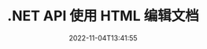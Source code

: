 ---
############################# Static ############################
layout: "product"
date: 2022-11-04T13:41:55
draft: false

product: "Editor"
product_tag: "editor"
platform: ".NET"
platform_tag: "net"

############################# Head ############################
head_title: "C# .NET 文档编辑器 API |使用 HTML 编辑 Word Excel PowerPoint Web XML"
head_description: "C# .NET 文档编辑器 API 可将 Microsoft Word、Excel、PowerPoint、PDF、XML、Web 和文本文件格式加载到 HTML 中，操作并转换回原始格式。"

############################# Header ############################
title: ".NET API 使用 HTML 编辑文档"
description: "开发 .NET 应用程序，与 HTML 编辑器集成，获取支持的文档，编辑并转换为原始格式。"
button:
    enable: true

############################# SubMenu ############################
submenu:
    enable: true
    
    left:
        img_alt: "GroupDocs.Editor for .NET"
        image: "https://www.groupdocs.cloud/templates/groupdocs/images/product-logos/groupdocs-editor-net.png"
        product: "GroupDocs.Editor"
        platform: ".NET"

    middle:
        button:
            # button loop
            - link: "#overview"
              text: "概述"

            # button loop
            - link: "#features"
              text: "特征"

            # button loop
            - link: "#support"
              text: "支持"

            # button loop
            - link: "https://products.groupdocs.app/editor"
              text: "现场演示"

            # button loop
            - link: "https://purchase.groupdocs.com/pricing/editor/net"
              text: "价钱"

    right:
        link_download: "https://downloads.groupdocs.com/editor"
        link_learn: "https://docs.groupdocs.com/editor/net/"
        link_buy: "https://purchase.groupdocs.com"

############################# Overview ############################
overview:
    enable: true
    content: |
      GroupDocs.Editor for .NET API 可帮助您构建简单易用的 C#、ASP.NET 和其他 .NET 应用程序，这些应用程序可轻松与流行的 HTML 编辑器（开源和付费）集成以转换、编辑和操作流行的文件格式。我们的 .NET 编辑器 API 允许您加载文档、将其转换为 HTML、将 HTML 推送到外部 HTML 编辑器，并且一旦操作完成，将 HTML 保存为其原始文件格式。您还可以单独获取随任何文档附加的资源。它适用于各种文档，例如 Microsoft Word、Excel、PowerPoint、PDF、XPS、OpenDocument、文本、Web、电子邮件、电子书等。
    tabs:
      enable: true
      
      ## TAB ONE ##
      tab_one:
        description: |
          以下是 .NET 的 GroupDocs.Editor 的概述:
      
        left:
          enable: true
          icon: "fab fa-html5"
          title: "使用 HTML 进行操作"
          content: |
            * 加载支持的文档
            * 使用 HTML 编辑内容
            * 编辑相关样式
            * 转换为原始格式
      
      ## TAB TWO ##
      tab_two:
        description: |
          GroupDocs.Editor for .NET 支持以下 [文件格式](https://docs.groupdocs.com/editor/java/supported-document-formats/)

        left:
          enable: true
          table:
            # table loop
            - title: "Microsoft Office"
              content: |
                * **Microsoft Word**: DOC, DOCX, DOCM, DOT, DOTM, DOTX, FlatOPC, WordML, RTF
                * **Microsoft Excel**: XLS, XLSX, XLSM, XLT, XLTX, XLTM, XLSB, XLAM, CSV, TSV, SXC, SpreadsheetML, DIF, DSV
                * **Microsoft PowerPoint**: PPT, PPTX, PPTM, PPS, PPSX, PPSM, POT, POTX, POTM

        right:
          enable: true
          table:
            # table loop
            - title: "其他格式系列"
              content: |
                * **开放文档格式**: ODT, OTT, ODS, FODS, ODP, OTP
                * **固定布局格式**: PDF, XPS
                * **网页格式**: HTML, MHTML, CHM, XML, TXT
                * **网页格式**: MOBI, AZW3, ePub

      ## TAB THREE ##
      tab_three:
        description: |
          GroupDocs.Editor for .NET 支持以下操作系统、框架和包管理器:
        
        left:
          enable: true
          table:
            # table loop
            - icon: "fab fa-windows"
              title: "操作系统"
              content: |
                * Microsoft Windows Desktop
                * Microsoft Windows Server
                * Microsoft Windows Azure
                * Linux

            # table loop
            - icon: "fas fa-code"
              title: "支持的框架"
              content: |
                * .NET Framework 4.6.1+
                * .NET Standard 2.0+
                * .NET 6+
                * Mono Framework 1.2+

        right:
          enable: true
          table:
            # table loop
            - icon: "fas fa-box"
              title: "包管理器"
              content: |
                * NuGet

            # table loop
            - icon: "fas fa-tools"
              title: "开发环境"
              content: |
                * Microsoft Visual Studio
                * Xamarin.Android
                * Xamarin.IOS
                * Xamarin.Mac
                * MonoDevelop

############################# Features ############################
features:
    enable: true
    title: "GroupDocs.Editor 用于 .NET 功能"

    feature:
      # feature loop
      - icon: "fas fa-copy"
        content: "与任何 HTML 编辑器轻松集成"

      # feature loop
      - icon: "fas fa-eye"
        content: "将文档转换为 HTML DOM"

      # feature loop
      - icon: "fas fa-bolt"
        content: "从文档流中获取 HTML 内容"
      
      # feature loop
      - icon: "fas fa-file-powerpoint"
        content: "获取 HTML 内容及其嵌入式资源"

      # feature loop
      - icon: "fas fa-code"
        content: "从 Document 中获取 HTML Body Tag 内容"

      # feature loop
      - icon: "fas fa-cloud"
        content: "获取 HTML 文档的 CSS 样式表"

      # feature loop
      - icon: "fas fa-remove-format"
        content: "遍历 HTML 内容并保存其资源"

      # feature loop
      - icon: "fas fa-comment-slash"
        content: "从字符串内容中获取 HTML DOM 并转换为文档"

      # feature loop
      - icon: "fas fa-location-arrow"
        content: "HTML DOM 以及资源转换"

      # feature loop
      - icon: "fas fa-border-all"
        content: "在 HTML 中编辑各种格式的文档"

      # feature loop
      - icon: "fas fa-wrench"
        content: "准确转换"

      # feature loop
      - icon: "fas fa-columns"
        content: "对结果文档应用读和/或写保护"

      # feature loop
      - icon: "fas fa-file-word"
        content: "在任何所见即所得编辑器中对文字处理文档进行分页和编辑"

      # feature loop
      - icon: "fas fa-envelope"
        content: "数据库 (DB) 和用户界面 (UI) 不可知"

      # feature loop
      - icon: "fas fa-print"
        content: "强大的 XML 处理功能"

      # feature loop
      - icon: "fas fa-file-archive"
        content: "从输入文档中检索 OTF（开放式字体）并导出到结果文档"

      # feature loop
      - icon: "fas fa-lock"
        content: "在支持的输入文档格式内处理光栅和矢量图像"

      # feature loop
      - icon: "fas fa-file-code"
        content: "将已编辑工作表的内容插入到所需位置的原始电子表格中"
      
      # feature loop
      - icon: "fas fa-fill-drip"
        content: "编辑幻灯片并将它们插入生成的电子表格"

      # feature loop
      - icon: "fas fa-file-excel"
        content: "保存时在生成的文字处理文档中嵌入字体"

    more_feature:
      # more_feature_loop
      - title: "与 HTML DOM 的准确转换"
        content: |
          GroupDocs.Editor for .NET API 使您的 .NET 应用程序能够获取支持格式的文档并将其转换为 HTML 文档对象模型 (DOM) 以及提取附加资源，例如 CSS。然后，您可以使用您喜欢的 HTML 编辑器对 HTML 进行修改。完成编辑后，用于 .NET API 的 GroupDocs.Editor 允许您将此 HTML DOM 准确地转换回原始文件。

          ```cs
          // Create Editor class by loading an input document
          Editor editor = new Editor("Sample.docx");

          // Open document for edit and obtain EditableDocument
          EditableDocument original = editor.Edit();

          // Obtain all-embedded HTML from it
          string allEmbeddedInside = original.GetEmbeddedHtml();

          // If necessary, obtain pure HTML-markup, CSS, images and other resources in separate form

          // Whole HTML-markup, without any resources
          string completeHtmlMarkup = original.GetContent();

          // Only HTML->BODY content, useful for most of WYSIWYG-editors
          string onlyInnerBody = original.GetBodyContent();

          // All CSS stylesheets
          var stylesheets = original.Css;

          // All images, including raster and vector, but without CSS gradients
          var images = original.Images;

          // All font resources
          var fonts = original.Fonts;

          // finally, send this content to your WYSIWYG HTML-editor
          ```
      # more_feature_loop
      - title: "加载和提取外部资源"
        content: "GroupDocs.Editor for .NET API 能够获取附加到受支持文档的外部资源，例如图像、字体、CSS 等。然后可以从生成的 HTML 文档中单独加载、遍历和保存获取的资源。这为您提供了更易于管理的输出。"

      # more_feature_loop
      - title: "在文字处理文件格式中应用文本效果"
        content: "GroupDocs 文档编辑器 API 可以在使用支持的 Microsoft Word 文档处理格式时添加复杂的文本效果（阴影、3D 效果、轮廓、发光、雕刻、浮雕）。此功能是自动启用的，可以在处理具有此类文本效果的文档时观察到。"

      # more_feature_loop
      - title: "强大的 XML 操作功能"
        content: |
          使用 GroupDocs.Editor for .NET API，您可以打开、查看和编辑 XML 文档。我们的编辑 API 提供对 XML 标记、属性及其值、XML 声明、CDATA 部分、DOCTYPE 定义和其他 XML 特定实体的特殊支持和识别。您可以为 XML 结构中的每个不同实体自定义字体和颜色设置。  

          XML 转换器功能非常智能，可以显示 XML 文件中的错误以及如何修复它们。 URI 和电子邮件识别器机制扫描 XML 属性并将 A 标记内检测到的 URI 和电子邮件地址表示为链接，以便可以将它们作为链接进行编辑，而不是作为生成的 HTML 文件中的文本。

############################# Support ############################
support:
    enable: true

############################# Solutions ############################
solutions:
    enable: true
    title: "GroupDocs.Editor 为其他流行的开发环境提供文档编辑 API"

    solution:
        # solution loop
        - img_alt: "GroupDocs.Editor for Java"
          image: "https://www.groupdocs.cloud/templates/groupdocs/images/product-logos/groupdocs-editor-java.png"
          product: "GroupDocs.Editor"
          platform: "Java"
          link: "/editor/java/"

############################# Back to top ###############################
back_to_top:
  enable: true
---